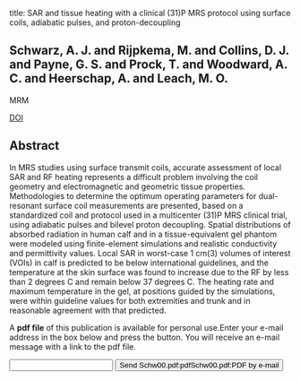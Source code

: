 title: SAR and tissue heating with a clinical (31)P MRS protocol using surface coils, adiabatic pulses, and proton-decoupling

## Schwarz, A. J. and Rijpkema, M. and Collins, D. J. and Payne, G. S. and Prock, T. and Woodward, A. C. and Heerschap, A. and Leach, M. O.
MRM

<a href="https://doi.org/10.1002/1522-2594(200011)44:5<692::AID-MRM6>3.0.CO;2-D">DOI</a>

## Abstract
In MRS studies using surface transmit coils, accurate assessment of local SAR and RF heating represents a difficult problem involving the coil geometry and electromagnetic and geometric tissue properties. Methodologies to determine the optimum operating parameters for dual-resonant surface coil measurements are presented, based on a standardized coil and protocol used in a multicenter (31)P MRS clinical trial, using adiabatic pulses and bilevel proton decoupling. Spatial distributions of absorbed radiation in human calf and in a tissue-equivalent gel phantom were modeled using finite-element simulations and realistic conductivity and permittivity values. Local SAR in worst-case 1 cm(3) volumes of interest (VOIs) in calf is predicted to be below international guidelines, and the temperature at the skin surface was found to increase due to the RF by less than 2 degrees C and remain below 37 degrees C. The heating rate and maximum temperature in the gel, at positions guided by the simulations, were within guideline values for both extremities and trunk and in reasonable agreement with that predicted.

A <b>pdf file</b> of this publication is available for personal use.Enter your e-mail address in the box below and press the button. You will receive an e-mail message with a link to the pdf file.
<form action="sender.php">  <input type="text" name="email">  <input type="submit" value="Send Schw00.pdf:pdfSchw00.pdf:PDF by e-mail"></form>